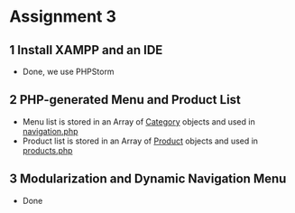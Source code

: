 # Assignment 3
## 1 Install XAMPP and an IDE
- Done, we use PHPStorm

## 2 PHP-generated Menu and Product List
- Menu list is stored in an Array of [Category](src/model/Category.php) objects and used in [navigation.php](src/navigation.php)
- Product list is stored in an Array of [Product](src/model/Product.php) objects and used in [products.php](src/products.php)

## 3 Modularization and Dynamic Navigation Menu
- Done
